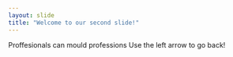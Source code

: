 ```yaml
---
layout: slide
title: "Welcome to our second slide!"
---
```

 Proffesionals can mould professions
Use the left arrow to go back!
